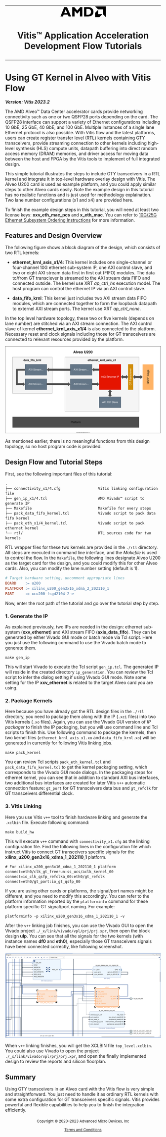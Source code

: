 ﻿<table class="sphinxhide" width="100%">
 <tr>
   <td align="center"><img src="https://raw.githubusercontent.com/Xilinx/Image-Collateral/main/xilinx-logo.png" width="30%"/><h1>Vitis™ Application Acceleration Development Flow Tutorials</h1>
   </td>
 </tr>
 <tr>
 <td>
 </td>
 </tr>
</table>

# Using GT Kernel in Alveo with Vitis Flow

***Version: Vitis 2023.2***

The AMD Alveo™ Data Center accelerator cards provide networking connectivity such as one or two QSFP28 ports depending on the card. The QSFP28 interface can support a variety of Ethernet configurations including 10 GbE, 25 GbE, 40 GbE, and 100 GbE. Multiple instances of a single lane Ethernet protocol is also possible. With Vitis flow and the latest platforms, users can create register transfer level (RTL) kernels containing GTY transceivers, provide streaming connection to other kernels including high-level synthesis (HLS) compute units, datapath buffering into direct random access memory (DRAM) memories, and driver access for moving data between the host and FPGA by the Vitis tools to implement of full integrated design.

This simple tutorial illustrates the steps to include GTY transceivers in a RTL kernel and integrate it in top-level hardware overlay design with Vitis. The Alveo U200 card is used as example platform, and you could apply similar steps to other Alveo cards easily. Note the example design in this tutorial has no realistic functions and is just used for methodology explaination. Two lane number configurations (x1 and x4) are provided here.

To finish the example design steps in this tutorial, you will need at least two license keys: **xxv_eth_mac_pcs** and **x_eth_mac**. You can refer to [10G/25G Ethernet Subsystem Ordering Instructions](https://www.xilinx.com/products/intellectual-property/ef-di-25gemac/ef-di-25gemac-order.html) for more information.

## Features and Design Overview

The following figure shows a block diagram of the design, which consists of two RTL kernels:

* **ethernet_krnl_axis_x1/4**: This kernel includes one single-channel or four-channel 10G ethernet sub-system IP, one AXI control slave, and two or eight AXI stream data first in first out (FIFO) modules. The data to/from GT transciever is streamed to the AXI stream data FIFO and connected outside. The kernel use XRT *ap_ctrl_hs* execution model. The host program can control the ethernet IP via an AXI control slave.

* **data_fifo_krnl**: This kernel just includes two AXI stream data FIFO modules, which are connected together to form the loopback datapath to externel AXI stream ports. The kernel use XRT *ap_ctrl_none*.

In the top level hardware topology, these two or five kernels (depends on lane number) are stitched via an AXI stream connection. The AXI control slave of kernel **ethernet_krnl_axis_x1/4** is also connected to the platform. Necessary reset and clock signals including those for GT transceivers are connected to relevant resources provided by the platform.

![Blocks](./images/diagram.svg)

As mentioned earlier, there is no meaningful functions from this design topology, so no host program code is provided.

## Design Flow and Tutorial Steps

First, see the following important files of this tutorial:

~~~
.
├── connectivity_x1/4.cfg                 Vitis linking configuration file
├── gen_ip_x1/4.tcl                       AMD Vivado™ script to generate IP                     
├── Makefile                              Makefile for every steps
├── pack_data_fifo_kernel.tcl             Vivado script to pack data fifo kernel
├── pack_eth_x1/4_kernel.tcl              Vivado script to pack ethernet kernel
└── rtl/                                  RTL sources code for two kernels
~~~

RTL wrapper files for these two kernels are provided in the `./rtl` directory. All steps are executed in command line interface, and the *Makefile* is used to control the flow. In the `Makefile`, the following lines designate Alveo U200 as the target card for the design, and you could modify this for other Alveo cards. Also, you can modify the lane number setting (default is 1).

~~~Makefile
# Target hardware setting, uncomment appropriate lines
BOARD    := u200
PLATFORM := xilinx_u200_gen3x16_xdma_2_202110_1
PART     := xcu200-fsgd2104-2-e
~~~

Now, enter the root path of the tutorial and go over the tutorial step by step.

### 1. Generate the IP

As explained previously, two IPs are needed in the design: ethernet sub-system (**xxv_ethernet**) and AXI stream FIFO (**axis_data_fifo**). They can be generated by either Vivado GUI mode or batch mode via Tcl script. Here you just use the following command to use the Vivado batch mode to generate them.

~~~
make gen_ip
~~~

This will start Vivado to execute the Tcl script `gen_ip.tcl`. The generated IP will reside in the created directory `ip_generation`. You can review the Tcl script to infer the dialog setting if using Vivado GUI mode. Note some setting for the IP **xxv_ethernet** is related to the target Alveo card you are using.

### 2. Package Kernels

Here because you have already got the RTL design files in the `./rtl` directory, you need to package them along with the IP (`.xci` files) into two Vitis kernels (`.xo` files). Again, you can use the Vivado GUI version of *IP packager* to finish the IP packaging, but you will use command line and Tcl scripts to finish this. Use following command to package the kernels, then two kernel files (`ethernet_krnl_axis_x1.xo` and `data_fifo_krnl.xo`) will be generated in currently for following Vitis linking jobs.

~~~
make pack_kernel
~~~

You can review Tcl scripts `pack_eth_kernel.tcl` and `pack_data_fifo_kernel.tcl` to get the kernel packaging setting, which corresponds to the Vivado GUI mode dialogs. In the packaging steps for ethernet kernel, you can see that in addition to standard AXI bus interfaces, two additional bus interfaces are created for later Vitis `v++` automatic connection feature: `gt_port` for GT transceivers data bus and `gt_refclk` for GT transceivers differential clock.

### 3. Vitis Linking

Here you use Vitis `v++` tool to finish hardware linking and generate the `.xclbin` file. Execute following command:

~~~
make build_hw
~~~

This will execute `v++` command with `connectivity_x1.cfg` as the linking configuration file. Find the following lines in the configuration file which instruct Vitis to connect GT transceivers specific signals for the **xilinx_u200_gen3x16_xdma_1_202110_1** platform.

~~~
# For xilinx_u200_gen3x16_xdma_1_202110_1 platform
connect=eth0/clk_gt_freerun:ss_ucs/aclk_kernel_00
connect=io_clk_qsfp_refclka_00:eth0/gt_refclk
connect=eth0/gt_port:io_gt_qsfp_00
~~~

If you are using other cards or platforms, the signal/port names might be different, and you need to modify this accordingly. You can refer to the platform information reported by the  `platforminfo` command for these platform specific GT signal/port naming. For example:

~~~
platforminfo -p xilinx_u200_gen3x16_xdma_1_202110_1 -v
~~~

After the `v++` linking job finishes, you can use the Vivado GUI to open the Vivado project `./_x/link/vivado/vpl/prj/prj.xpr`, then open the block design **ulp**. You can see that all the signals for the two kernels (with instance names **df0** and **eth0**), especially those GT transceivers signals have been connected correctly, like following screenshot.

![Blocks](./images/kernel_connection.png)

When `v++` linking finishes, you will get the XCLBIN file `top_level.xclbin`. You could also use Vivado to open the project `./_x/link/vivado/vpl/prj/prj.xpr`, and open the finally implemented design to review the reports and silicon floorplan.

## Summary

Using GTY transceivers in an Alveo card with the Vitis flow is very simple and straightforward. You just need to handle it as ordinary RTL kernels with some extra configuration for GT transceivers specific signals. Vitis provides powerful and flexible capabilities to help you to finish the integration efficiently.

<p class="sphinxhide" align="center"><sub>Copyright © 2020–2023 Advanced Micro Devices, Inc</sub></p>

<p class="sphinxhide" align="center"><sup><a href="https://www.amd.com/en/corporate/copyright">Terms and Conditions</a></sup></p>
